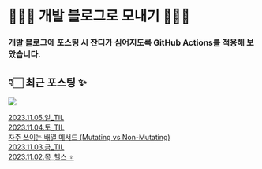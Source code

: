 # 👩🏻‍🌾 개발 블로그로 모내기 🌱🌳✨

### 개발 블로그에 포스팅 시 잔디가 심어지도록 GitHub Actions를 적용해 보았습니다.

## 👇🏻 최근 포스팅 ✨
<p>
    <a href="https://herlang.tistory.com"><img src="https://img.shields.io/badge/Blog-FF5722?style=flat-square&logo=Blogger&logoColor=white"/></a><br>
</p>

<a href=https://herlang.tistory.com/entry/20231105%EC%9D%BCTIL-1>2023.11.05.일_TIL</a></br><a href=https://herlang.tistory.com/entry/20231104%ED%86%A0TIL>2023.11.04.토_TIL</a></br><a href=https://herlang.tistory.com/entry/%EB%B0%B0%EC%97%B4-%EB%A9%94%EC%84%9C%EB%93%9C>자주 쓰이는 배열 메서드 (Mutating vs Non-Mutating)</a></br><a href=https://herlang.tistory.com/entry/20231103%EA%B8%88TIL>2023.11.03.금_TIL</a></br><a href=https://herlang.tistory.com/entry/20231102%EB%AA%A9%ED%97%AC%EC%8A%A4%F0%9F%8F%8B%F0%9F%8F%BB%E2%80%8D%E2%99%80%EF%B8%8F>2023.11.02.목_헬스 ‍♀️</a></br>